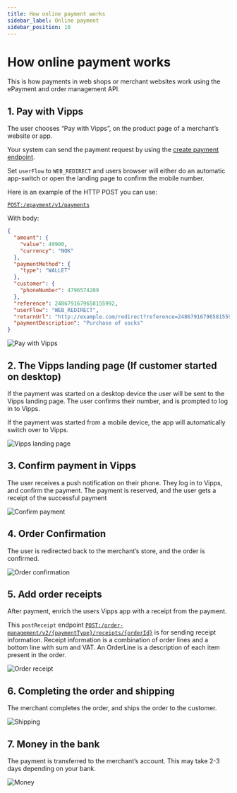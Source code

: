 ```yaml
---
title: How online payment works
sidebar_label: Online payment
sidebar_position: 10
---
```


# How online payment works

This is how payments in web shops or merchant websites work using the ePayment and order management API.

## 1. Pay with Vipps

The user chooses “Pay with Vipps”, on the product page of a merchant’s website or app.

Your system can send the payment request by using the
[create payment endpoint](https://developer.vippsmobilepay.com/api/epayment#tag/CreatePayments/operation/createPayment).

Set `userFlow` to `WEB_REDIRECT` and users browser will either do an automatic app-switch or open the landing page to confirm the mobile number.

Here is an example of the HTTP POST you can use:

[`POST:/epayment/v1/payments`](https://developer.vippsmobilepay.com/api/epayment#tag/CreatePayments/operation/createPayment)

With body:

```json
{
  "amount": {
    "value": 49900,
    "currency": "NOK"
  },
  "paymentMethod": {
    "type": "WALLET"
  },
  "customer": {
    "phoneNumber": 4796574209
  },
  "reference": 2486791679658155992,
  "userFlow": "WEB_REDIRECT",
  "returnUrl": "http://example.com/redirect?reference=2486791679658155992",
  "paymentDescription": "Purchase of socks"
}
```

![Pay with Vipps](images/vipps-ecom-step1-2.png)

## 2. The Vipps landing page (If customer started on desktop)

If the payment was started on a desktop device the user will be sent to the Vipps landing page.
The user confirms their number, and is prompted to log in to Vipps.

If the payment was started from a mobile device, the app will automatically switch over to Vipps.

![Vipps landing page](images/vipps-ecom-step2.svg)

## 3. Confirm payment in Vipps

The user receives a push notification on their phone. They log in to Vipps, and confirm the payment.
The payment is reserved, and the user gets a receipt of the successful payment

![Confirm payment](images/vipps-ecom-confirm2.png)

## 4. Order Confirmation

The user is redirected back to the merchant’s store, and the order is confirmed.

![Order confirmation](images/vipps-ecom-step4-2.png)

## 5. Add order receipts

After payment, enrich the users Vipps app with a receipt from the payment.

This `postReceipt` endpoint [`POST:/order-management/v2/{paymentType}/receipts/{orderId}`](https://developer.vippsmobilepay.com/api/order-management/#operation/postReceiptV2) is for sending receipt information. Receipt information is a combination of order lines and a bottom line with sum and VAT. An OrderLine is a description of each item present in the order.

![Order receipt](images/order-receipt.png)

## 6. Completing the order and shipping

The merchant completes the order, and ships the order to the customer.

![Shipping](images/vipps-shipping.svg)

## 7. Money in the bank

The payment is transferred to the merchant’s account. This may take 2-3 days depending on your bank.

![Money](images/vipps-money.svg)
